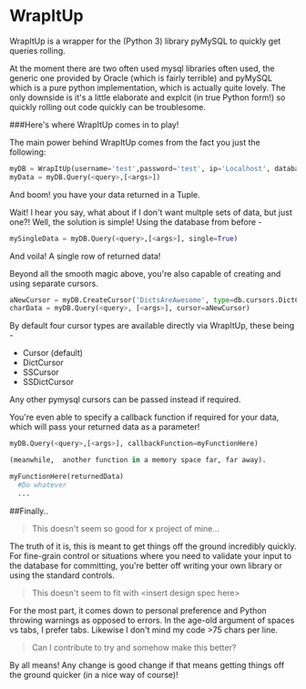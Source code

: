 # WrapItUp
WrapItUp is a wrapper for the (Python 3) library pyMySQL to quickly get queries rolling.

At the moment there are two often used mysql libraries often used, the generic one provided by Oracle (which is fairly terrible) and
pyMySQL which is a pure python implementation, which is actually quite lovely. The only downside is it's a little elaborate and explcit
(in true Python form!) so quickly rolling out code quickly can be troublesome.

###Here's where WrapItUp comes in to play!

The main power behind WrapItUp comes from the fact you just the following:

```Python
myDB = WrapItUp(username='test',password='test', ip='Localhost', database='test_schema')
myData = myDB.Query(<query>,[<args>])
```

And boom! you have your data returned in a Tuple.

Wait! I hear you say, what about if I don't want multple sets of data, but just one?!
Well, the solution is simple! Using the database from before - 

```python
mySingleData = myDB.Query(<query>,[<args>], single=True)
```
And voila! A single row of returned data!


Beyond all the smooth magic above, you're also capable of creating and using separate cursors.

```python
aNewCursor = myDB.CreateCursor('DictsAreAwesome', type=db.cursors.DictCursor)
charData = myDB.Query(<query>, [<args>], cursor=aNewCursor)
```

By default four cursor types are available directly via WrapItUp, these being - 
- Cursor (default)
- DictCursor
- SSCursor
- SSDictCursor

Any other pymysql cursors can be passed instead if required. 


You're even able to specify a callback function if required for your data, which will pass your returned data as a parameter!

```python
myDB.Query(<query>,[<args>], callbackFunction=myFunctionHere)

(meanwhile,  another function in a memory space far, far away).

myFunctionHere(returnedData)
  #Do whatever
  ...
```

##Finally..

> This doesn't seem so good for x project of mine...

The truth of it is, this is meant to get things off the ground incredibly quickly. For fine-grain control or situations where you need to validate your input to the database for committing, you're better off writing your own library or using the standard controls.

> This doesn't seem to fit with \<insert design spec here\>

For the most part, it comes down to personal preference and Python throwing warnings as opposed to errors. In the age-old 
argument of spaces vs tabs, I prefer tabs. Likewise I don't mind my code >75 chars per line.

> Can I contribute to try and somehow make this better?

By all means! Any change is good change if that means getting things off the ground quicker (in a nice way of course)!


